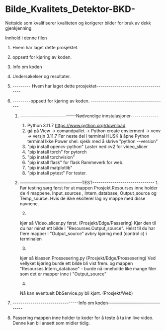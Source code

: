 # Bilde_Kvalitets_Detektor-BKD-
 Nettside som kvalifiserer kvaliteten og korigerer bilder for bruk av dekk gjenkjenning


Innhold i denne filen 

1. Hvem har laget dette prosjektet. 
2. oppsett for kjøring av koden. 
3. Info om koden
4. Undersøkelser og resultater. 

1. --------- Hvem har laget dette prosjektet------------------------------------




2. ---------oppsett for kjøring av koden. --------------------------------------

   1. ----------------------------Nødvendige innstalasjoner--------------

        1. Python 3.11.7 https://www.python.org/download
        2. gå på View -> comandpallet -> Python create envierment -> venv -> versjn 3.11.7
            Før neste del i terminal HUSK å åpne Python terminal Ikke Power shel. sjekk med å skrive "python --version"
        3. "pip install opencv-python" Laster ned cv2 for video_slicer
        4. "pip install torch" for pytorch
        5. "pip install torchvision"
        6. "pip install flask" for flask Rammeverk for web.
        7. "pip install matplotlib"
        8. "pip install pytest"  For tester.
        
    
    2. -------------------------------TEST-------------------------------
        1. 
         Før testing sørg først for at mappen Prosjekt.Resourses inne holder de 4 mappene. Input_sources , Intern_database, Output_source og Temp_source. Hvis de ikke eksiterer lag ny mappe med disse navnene. 

        2.
         kjør så Video_slicer.py først. (Prosjekt/Edge/Passering)
         Kjør den til du har minst ett bilde i "Resourses.Output_source". Helst til du har flere mapper i "Output_source"
         avbry kjøring med (control c) i terminalen

        3.
         kjør så klassen Prossesering.py (Prosjekt/Edge/Prossesering)
         Ved vellyket kjøring burde ett bilde bli vist frem. og mappen "Resourses.Intern_database" -
         burde nå inneholde like mange filer som det er mapper inne i "Output_source"

        4.
         Nå kan eventuelt DbService.py bli kjørt. (Prosjekt/Web)


3. ---------------------------------Info om koden-------------------------------

1. Passering mappen inne holder to koder for å teste å ta inn live video. Denne kan bli ansett som midler tidig. 